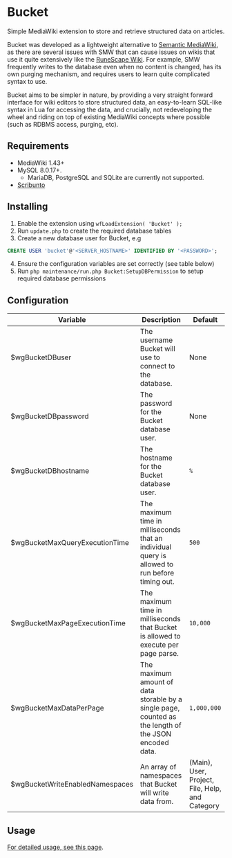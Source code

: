 # Bucket
Simple MediaWiki extension to store and retrieve structured data on articles.

Bucket was developed as a lightweight alternative to [Semantic MediaWiki](https://www.semantic-mediawiki.org/wiki/Semantic_MediaWiki), as there are several issues with SMW that can cause issues on wikis that use it quite extensively like the [RuneScape Wiki](https://runescape.wiki). For example, SMW frequently writes to the database even when no content is changed, has its own purging mechanism, and requires users to learn quite complicated syntax to use.

Bucket aims to be simpler in nature, by providing a very straight forward interface for wiki editors to store structured data, an easy-to-learn SQL-like syntax in Lua for accessing the data, and crucially, not redeveloping the wheel and riding on top of existing MediaWiki concepts where possible (such as RDBMS access, purging, etc).

## Requirements
* MediaWiki 1.43+
* MySQL 8.0.17+.
  * MariaDB, PostgreSQL and SQLite are currently not supported.
* [Scribunto](https://github.com/wikimedia/mediawiki-extensions-Scribunto)

## Installing

1. Enable the extension using `wfLoadExtension( 'Bucket' );`
2. Run `update.php` to create the required database tables
3. Create a new database user for Bucket, e.g
```sql
CREATE USER 'bucket'@'<SERVER_HOSTNAME>' IDENTIFIED BY '<PASSWORD>';
```
4. Ensure the configuration variables are set correctly (see table below)
5. Run `php maintenance/run.php Bucket:SetupDBPermission` to setup required database permissions

## Configuration
 | Variable | Description | Default
 |----------|-------------|---------|
 | $wgBucketDBuser | The username Bucket will use to connect to the database. | None
 | $wgBucketDBpassword | The password for the Bucket database user. | None
 | $wgBucketDBhostname | The hostname for the Bucket database user. | `%`
 | $wgBucketMaxQueryExecutionTime | The maximum time in milliseconds that an individual query is allowed to run before timing out. | `500`
 | $wgBucketMaxPageExecutionTime | The maximum time in milliseconds that Bucket is allowed to execute per page parse. | `10,000`
 | $wgBucketMaxDataPerPage | The maximum amount of data storable by a single page, counted as the length of the JSON encoded data. | `1,000,000`
 | $wgBucketWriteEnabledNamespaces | An array of namespaces that Bucket will write data from. | (Main), User, Project, File, Help, and Category

## Usage
 [For detailed usage, see this page](https://meta.weirdgloop.org/w/Extension:Bucket).
